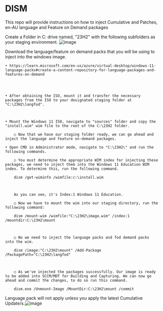 # DISM
This repo will provide instructions on how to inject Cumulative and Patches, en-AU language and Feature on Demand packages


Create a Folder in C: drive named, "23H2" with the following subfolders as your staging environment. 
![image](https://github.com/user-attachments/assets/7b60f230-2eea-430b-b8e5-e133119553c6)



Download the language/feature on demand packs that you will be using to inject into the windows image.

	• https://learn.microsoft.com/en-us/azure/virtual-desktop/windows-11-language-packs#create-a-content-repository-for-language-packages-and-features-on-demand




	• After obtaining the ISO, mount it and transfer the necessary packages from the ISO to your designated staging folder at "C:\23H2\langfod".
	
	
	
	• Mount the Windows 11 ISO, navigate to "sources" folder and copy the "install.wim" wim file to the root of the C:\23H2 folder.
		
		○ Now that we have our staging folder ready, we can go ahead and inject the language and feature on-demand packages. 

	• Open CMD in Administrator mode, navigate to "C:\23H2\" and run the following commands.
	
		○ You must determine the appropriate WIM index for injecting these packages, we need to inject them into the Windows 11 Education WIM index. To determine this, run the following command.
		
		dism /get-wiminfo /wimfile:c:\install.wim
		
		
		
		As you can see, it's Index:1 Windows 11 Education.
		
		○ Now we have to mount the wim into our staging directory, run the following command:
	
		dism /mount-wim /wimfile:"C:\23H2\image.wim" /index:1 /mountdir:C:\23H2\mount
		
		
		
		○ No we need to inject the language packs and fod demand packs into the wim.
		
		dism /image:"C:\23H2\mount" /Add-Package /PackagePath="C:\23H2\langfod"
		
		
		
		○ As we've injected the packages successfully. Our image is ready to be added into SCCM/MDT for Building and Capturing. We can now go ahead and commit the changes, to do so run this command.
		
		dism.exe /Unmount-Image /MountDir:C:\23H2\mount /commit
		
		
		
		
Language pack will not apply unless you apply the latest Cumulative Update/s.![image](https://github.com/user-attachments/assets/d11c2996-d3a2-430a-b4a9-f4f0fc832571)
